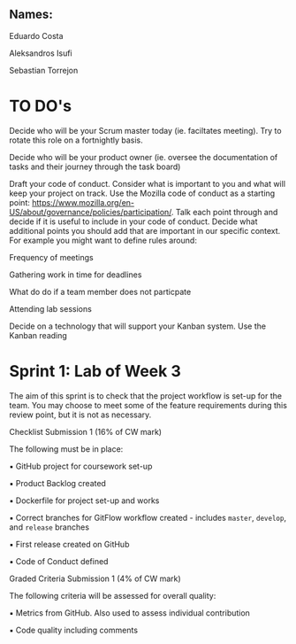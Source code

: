## Names:

Eduardo Costa

Aleksandros Isufi

Sebastian Torrejon



# TO DO's

Decide who will be your Scrum master today (ie. faciltates meeting). Try to rotate this role on a fortnightly basis.

Decide who will be your product owner (ie. oversee the documentation of tasks and their journey through the task board)

Draft your code of conduct. Consider what is important to you and what will keep your project on track. Use the Mozilla code of conduct as a starting point: https://www.mozilla.org/en-US/about/governance/policies/participation/. Talk each point through and decide if it is useful to include in your code of conduct. Decide what additional points you should add that are important in our specific context. For example you might want to define rules around:

  Frequency of meetings

  Gathering work in time for deadlines

  What do do if a team member does not particpate

  Attending lab sessions

Decide on a technology that will support your Kanban system. Use the Kanban reading

# Sprint 1: Lab of Week 3

The aim of this sprint is to check that the project workflow is set-up for the team. You may
choose to meet some of the feature requirements during this review point, but it is not as
necessary.

Checklist Submission 1 (16% of CW mark)

The following must be in place:

▪ GitHub project for coursework set-up

▪ Product Backlog created

▪ Dockerfile for project set-up and works

▪ Correct branches for GitFlow workflow created - includes `master`, `develop`, and `release` branches

▪ First release created on GitHub

▪ Code of Conduct defined

Graded Criteria Submission 1 (4% of CW mark)

The following criteria will be assessed for overall quality:

▪ Metrics from GitHub. Also used to assess individual contribution

▪ Code quality including comments
